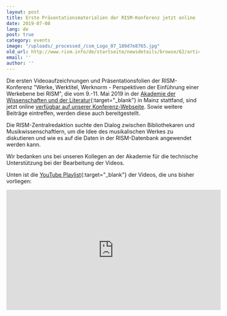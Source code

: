 ```yaml
---
layout: post
title: Erste Präsentationsmaterialien der RISM-Konferenz jetzt online
date: 2019-07-08
lang: de
post: true
category: events
image: "/uploads/_processed_/csm_Logo_07_189d7e8765.jpg"
old_url: http://www.rism.info/de/startseite/newsdetails/browse/62/article/64/presentation-materials-from-rism-conference-now-online.html
email: ''
author: ''
---
```



Die ersten Videoaufzeichnungen und Präsentationsfolien der RISM-Konferenz "Werke, Werktitel, Werknorm - Perspektiven der Einführung einer Werkebene bei RISM", die vom 9.-11. Mai 2019 in der [Akademie der Wissenschaften und der Literatur](http://www.adwmainz.de/){:target="_blank"} in Mainz stattfand, sind jetzt online [verfügbar auf unserer Konferenz-Webseite](/de/publikationen/werkebene-2019.html). Sowie weitere Beiträge eintreffen, werden diese auch bereitgestellt.

Die RISM-Zentralredaktion suchte den Dialog zwischen Bibliothekaren und Musikwissenschaftlern, um die Idee des musikalischen Werkes zu diskutieren und wie es auf die Daten in der RISM-Datenbank angewendet werden kann.

Wir bedanken uns bei unseren Kollegen an der Akademie für die technische Unterstützung bei der Bearbeitung der Videos.

Unten ist die [YouTube Playlist](https://www.youtube.com/playlist?list=PL9SyOIE9iSYLPn0EQZBux0YO4e-5R19Zn){:target="_blank"} der Videos, die uns bisher vorliegen:

<iframe width="560" height="315" src="https://www.youtube.com/embed/videoseries?list=PL9SyOIE9iSYLPn0EQZBux0YO4e-5R19Zn" frameborder="0" allow="accelerometer; autoplay; encrypted-media; gyroscope; picture-in-picture" allowfullscreen></iframe>



<script type="text/javascript">var switchTo5x=true;</script><script type="text/javascript" src="http://w.sharethis.com/button/buttons.js"></script><script type="text/javascript">stLight.options({publisher: "9b601438-1ce1-49d8-bfd7-9cff5df54c17", doNotHash: false, doNotCopy: false, hashAddressBar: false});</script>